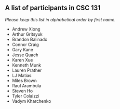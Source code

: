 A list of participants in CSC 131
---------------------------------

*Please keep this list in alphabetical order by first name.*

* Andrew Xiong
* Arthur Gritsyuk
* Brandon Balinado
* Connor Craig
* Gary Kane
* Jesse Quach
* Karen Xue
* Kenneth Munk
* Lauren Prather
* LJ Matias
* Miles Brown
* Raul Arambula
* Steven Ho
* Tyler Colaizzi
* Vadym Kharchenko
